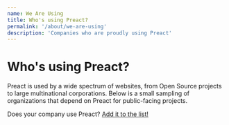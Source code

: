 ```yaml
---
name: We Are Using
title: Who's using Preact?
permalink: '/about/we-are-using'
description: 'Companies who are proudly using Preact'
---
```


# Who's using Preact?

Preact is used by a wide spectrum of websites, from Open Source projects to large multinational corporations.
Below is a small sampling of organizations that depend on Preact for public-facing projects.

Does your company use Preact? [Add it to the list!](https://github.com/preactjs/preact-www/blob/master/src/components/we-are-using/index.jsx)

<div class="breaker">
  <we-are-using></we-are-using>
</div>
